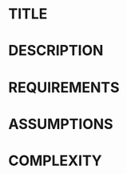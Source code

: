 TITLE
=====

DESCRIPTION
===========

REQUIREMENTS
============

ASSUMPTIONS
===========

COMPLEXITY
===========


